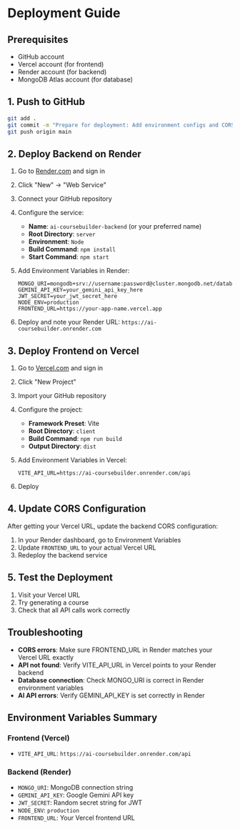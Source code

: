 # Deployment Guide

## Prerequisites
- GitHub account
- Vercel account (for frontend)
- Render account (for backend)
- MongoDB Atlas account (for database)

## 1. Push to GitHub

```bash
git add .
git commit -m "Prepare for deployment: Add environment configs and CORS setup"
git push origin main
```

## 2. Deploy Backend on Render

1. Go to [Render.com](https://render.com) and sign in
2. Click "New" → "Web Service"
3. Connect your GitHub repository
4. Configure the service:
   - **Name**: `ai-coursebuilder-backend` (or your preferred name)
   - **Root Directory**: `server`
   - **Environment**: `Node`
   - **Build Command**: `npm install`
   - **Start Command**: `npm start`

5. Add Environment Variables in Render:
   ```
   MONGO_URI=mongodb+srv://username:password@cluster.mongodb.net/database_name
   GEMINI_API_KEY=your_gemini_api_key_here
   JWT_SECRET=your_jwt_secret_here
   NODE_ENV=production
   FRONTEND_URL=https://your-app-name.vercel.app
   ```

6. Deploy and note your Render URL: `https://ai-coursebuilder.onrender.com`

## 3. Deploy Frontend on Vercel

1. Go to [Vercel.com](https://vercel.com) and sign in
2. Click "New Project"
3. Import your GitHub repository
4. Configure the project:
   - **Framework Preset**: Vite
   - **Root Directory**: `client`
   - **Build Command**: `npm run build`
   - **Output Directory**: `dist`

5. Add Environment Variables in Vercel:
   ```
   VITE_API_URL=https://ai-coursebuilder.onrender.com/api
   ```

6. Deploy

## 4. Update CORS Configuration

After getting your Vercel URL, update the backend CORS configuration:

1. In your Render dashboard, go to Environment Variables
2. Update `FRONTEND_URL` to your actual Vercel URL
3. Redeploy the backend service

## 5. Test the Deployment

1. Visit your Vercel URL
2. Try generating a course
3. Check that all API calls work correctly

## Troubleshooting

- **CORS errors**: Make sure FRONTEND_URL in Render matches your Vercel URL exactly
- **API not found**: Verify VITE_API_URL in Vercel points to your Render backend
- **Database connection**: Check MONGO_URI is correct in Render environment variables
- **AI API errors**: Verify GEMINI_API_KEY is set correctly in Render

## Environment Variables Summary

### Frontend (Vercel)
- `VITE_API_URL`: `https://ai-coursebuilder.onrender.com/api`

### Backend (Render)
- `MONGO_URI`: MongoDB connection string
- `GEMINI_API_KEY`: Google Gemini API key
- `JWT_SECRET`: Random secret string for JWT
- `NODE_ENV`: `production`
- `FRONTEND_URL`: Your Vercel frontend URL
